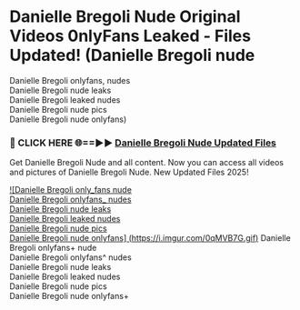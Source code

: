 # Danielle Bregoli Nude Original Videos 0nlyFans Leaked - Files Updated! (Danielle Bregoli nude<br>

Danielle Bregoli onlyfans, nudes<br>
Danielle Bregoli nude leaks<br>
Danielle Bregoli leaked nudes<br>
Danielle Bregoli nude pics<br>
Danielle Bregoli nude onlyfans)

<h3>🔴 CLICK HERE 🌐==►► <a href="https://tinyurl.com/leaks-videos" rel="nofollow">Danielle Bregoli Nude Updated Files</a></h3>

Get Danielle Bregoli Nude and all content. Now you can access all videos and pictures of Danielle Bregoli Nude. New Updated Files 2025!

[![Danielle Bregoli only_fans nude<br>
Danielle Bregoli onlyfans_ nudes<br>
Danielle Bregoli nude leaks<br>
Danielle Bregoli leaked nudes<br>
Danielle Bregoli nude pics<br>
Danielle Bregoli nude onlyfans]
(https://i.imgur.com/0qMVB7G.gif)](https://tinyurl.com/leaks-videos)
Danielle Bregoli onlyfans+ nude<br>
Danielle Bregoli onlyfans^ nudes<br>
Danielle Bregoli nude leaks<br>
Danielle Bregoli leaked nudes<br>
Danielle Bregoli nude pics<br>
Danielle Bregoli nude onlyfans+